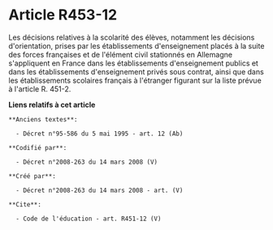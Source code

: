 # Article R453-12

Les décisions relatives à la scolarité des élèves, notamment les décisions d'orientation, prises par les établissements
d'enseignement placés à la suite des forces françaises et de l'élément civil stationnés en Allemagne s'appliquent en France
dans les établissements d'enseignement publics et dans les établissements d'enseignement privés sous contrat, ainsi que dans
les établissements scolaires français à l'étranger figurant sur la liste prévue à l'article R. 451-2.

**Liens relatifs à cet article**

	**Anciens textes**:

	  - Décret n°95-586 du 5 mai 1995 - art. 12 (Ab)

	**Codifié par**:

	  - Décret n°2008-263 du 14 mars 2008 (V)

	**Créé par**:

	  - Décret n°2008-263 du 14 mars 2008 - art. (V)

	**Cite**:

	  - Code de l'éducation - art. R451-12 (V)
